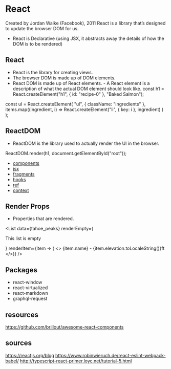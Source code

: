 # React

Created by Jordan Walke (Facebook), 2011
React is a library that’s designed to update the browser DOM for us.

- React is Declarative (using JSX, it abstracts away the details of how the DOM is to be rendered)


## React
- React is the library for creating views.
- The browser DOM is made up of DOM elements.
- React DOM is made up of React elements.  - A React element is a description of what the actual DOM element should look like.
const h1 = React.createElement("h1", { id: "recipe-0" }, "Baked Salmon");

const ul = React.createElement(
  "ul",
  { className: "ingredients" },
  items.map((ingredient, i) =>
    React.createElement("li", { key: i }, ingredient)
  )
);

## ReactDOM
- ReactDOM is the library used to actually render the UI in the browser.

ReactDOM.render(h1, document.getElementById("root"));


- [components](./components.md)
- [jsx](./jsx.md)
- [fragments](./fragments.md)
- [hooks](./hooks.md)
- [ref](./ref.md)
- [context](./context.md)

## Render Props
- Properties that are rendered.

<List data={tahoe_peaks}
  renderEmpty={<p>This list is empty</p>}
  renderItem={item => ( <> {item.name} - {item.elevation.toLocaleString()}ft </>)}
  />

## Packages
- react-window
- react-virtualized
- react-markdown
- graphql-request




## resources
https://github.com/brillout/awesome-react-components


## sources
https://reactjs.org/blog
https://www.robinwieruch.de/react-eslint-webpack-babel/
http://typescript-react-primer.loyc.net/tutorial-5.html
